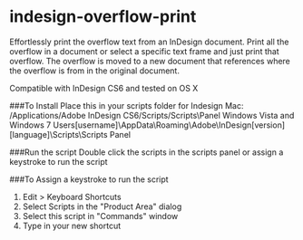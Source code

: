 # indesign-overflow-print

Effortlessly print the overflow text from an InDesign document. Print all the overflow in a document or select a specific text frame and just print that overflow. The overflow is moved to a new document that references where the overflow is from in the original document. 

Compatible with InDesign CS6 and tested on OS X

###To Install
Place this in your scripts folder for Indesign
Mac: /Applications/Adobe InDesign CS6/Scripts/Scripts\Panel
Windows Vista and Windows 7
Users\[username]\AppData\Roaming\Adobe\InDesign\[version]\[language]\Scripts\Scripts Panel

###Run the script 
Double click the scripts in the scripts panel or assign a keystroke to run the script

###To Assign a keystroke to run the script
1. Edit > Keyboard Shortcuts
2. Select Scripts in the "Product Area" dialog
3. Select this script in "Commands" window
4. Type in your new shortcut
